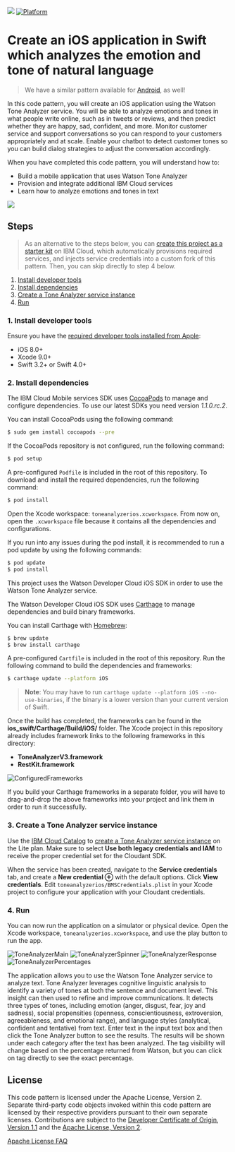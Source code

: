 [![](https://img.shields.io/badge/IBM%20Cloud-powered-blue.svg)](https://bluemix.net)
[![Platform](https://img.shields.io/badge/platform-ios_swift-lightgrey.svg?style=flat)](https://developer.apple.com/swift/)

# Create an iOS application in Swift which analyzes the emotion and tone of natural language

> We have a similar pattern available for [Android](https://github.com/IBM/tone-analyzer-android), as well!

In this code pattern, you will create an iOS application using the Watson Tone Analyzer service. You will be able to analyze emotions and tones in what people write online, such as in tweets or reviews, and then predict whether they are happy, sad, confident, and more. Monitor customer service and support conversations so you can respond to your customers appropriately and at scale. Enable your chatbot to detect customer tones so you can build dialog strategies to adjust the conversation accordingly.

When you have completed this code pattern, you will understand how to:

* Build a mobile application that uses Watson Tone Analyzer
* Provision and integrate additional IBM Cloud services
* Learn how to analyze emotions and tones in text

![](README_Images/architecture.png)

## Steps

> As an alternative to the steps below, you can [create this project as a starter kit](https://console.bluemix.net/developer/appledevelopment/create-app?defaultDeploymentToolchain=&defaultLanguage=IOS_SWIFT&env_id=ibm%3Ayp%3Aus-south&navMode=starterkits&starterKit=ec27f1fc-3410-3355-b774-fe1f783d8f9a) on IBM Cloud, which automatically provisions required services, and injects service credentials into a custom fork of this pattern. Then, you can skip directly to step 4 below.

1. [Install developer tools](#1-install-developer-tools)
1. [Install dependencies](#2-install-dependencies)
1. [Create a Tone Analyzer service instance](#3-create-a-tone-analyzer-service-instance)
1. [Run](#4-run)

### 1. Install developer tools

Ensure you have the [required developer tools installed from Apple](https://developer.apple.com/download/):

* iOS 8.0+
* Xcode 9.0+
* Swift 3.2+ or Swift 4.0+

### 2. Install dependencies

The IBM Cloud Mobile services SDK uses [CocoaPods](https://cocoapods.org/) to manage and configure dependencies. To use our latest SDKs you need version _1.1.0.rc.2_.

You can install CocoaPods using the following command:

```bash
$ sudo gem install cocoapods --pre
```

If the CocoaPods repository is not configured, run the following command:

```bash
$ pod setup
```

A pre-configured `Podfile` is included in the root of this repository. To download and install the required dependencies, run the following command:

```bash
$ pod install
```

Open the Xcode workspace: `toneanalyzerios.xcworkspace`. From now on, open the `.xcworkspace` file because it contains all the dependencies and configurations.

If you run into any issues during the pod install, it is recommended to run a pod update by using the following commands:

```bash
$ pod update
$ pod install
```

This project uses the Watson Developer Cloud iOS SDK in order to use the Watson Tone Analyzer service.

The Watson Developer Cloud iOS SDK uses [Carthage](https://github.com/Carthage/Carthage) to manage dependencies and build binary frameworks.

You can install Carthage with [Homebrew](http://brew.sh/):

```bash
$ brew update
$ brew install carthage
```

A pre-configured `Cartfile` is included in the root of this repository. Run the
following command to build the dependencies and frameworks:

```bash
$ carthage update --platform iOS
```

> **Note**: You may have to run `carthage update --platform iOS --no-use-binaries`, if the binary is a lower version than your current version of Swift.

Once the build has completed, the frameworks can be found in the **ios_swift/Carthage/Build/iOS/** folder. The Xcode project in this repository already includes framework links to the following frameworks in this directory:

* **ToneAnalyzerV3.framework**
* **RestKit.framework**

![ConfiguredFrameworks](README_Images/ConfiguredFrameworks.png)

If you build your Carthage frameworks in a separate folder, you will have to drag-and-drop the above frameworks into your project and link them in order to run it successfully.

### 3. Create a Tone Analyzer service instance

Use the [IBM Cloud Catalog](https://console.bluemix.net/catalog/) to [create a Tone Analyzer service instance](https://console.bluemix.net/catalog/services/tone-analyzer) on the Lite plan. Make sure to select **Use both legacy credentials and IAM** to receive the proper credential set for the Cloudant SDK.

When the service has been created, navigate to the **Service credentials** tab, and create a **New credential ⊕** with the default options. Click **View credentials**. Edit `toneanalyzerios/BMSCredentials.plist` in your Xcode project to configure your application with your Cloudant credentials.

### 4. Run

You can now run the application on a simulator or physical device. Open the
Xcode workspace, `toneanalyzerios.xcworkspace`, and use the play button to run
the app.

![ToneAnalyzerMain](README_Images/ToneAnalyzerMain.png)
![ToneAnalyzerSpinner](README_Images/ToneAnalyzerSpinner.png)
![ToneAnalyzerResponse](README_Images/ToneAnalyzerResponse.png)
![ToneAnalyzerPercentages](README_Images/ToneAnalyzerPercentages.png)

The application allows you to use the Watson Tone Analyzer service to analyze text. Tone Analyzer leverages cognitive linguistic analysis to identify a variety of tones at both the sentence and document level. This insight can then used to refine and improve communications. It detects three types of tones, including emotion (anger, disgust, fear, joy and sadness), social propensities (openness, conscientiousness, extroversion, agreeableness, and emotional range), and language styles (analytical, confident and tentative) from text. Enter text in the input text box and then click the Tone Analyzer button to see the results. The results will be shown under each category after the text has been analyzed. The tag visibility will change based on the percentage returned from Watson, but you can click on tag directly to see the exact percentage.

## License

This code pattern is licensed under the Apache License, Version 2. Separate third-party code objects invoked within this code pattern are licensed by their respective providers pursuant to their own separate licenses. Contributions are subject to the [Developer Certificate of Origin, Version 1.1](https://developercertificate.org/) and the [Apache License, Version 2](https://www.apache.org/licenses/LICENSE-2.0.txt).

[Apache License FAQ](https://www.apache.org/foundation/license-faq.html#WhatDoesItMEAN)
